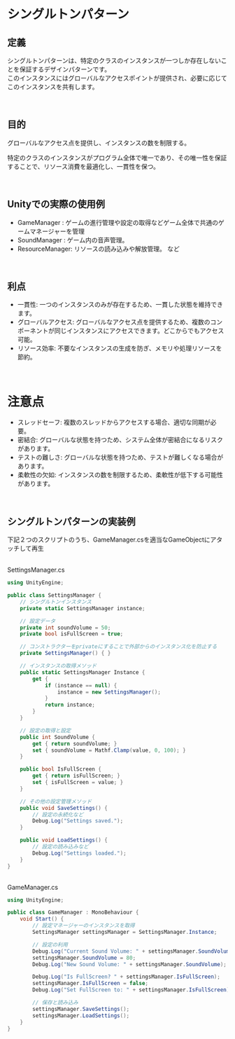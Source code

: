 # シングルトンパターン

## 定義 

シングルトンパターンは、特定のクラスのインスタンスが一つしか存在しないことを保証するデザインパターンです。  
このインスタンスにはグローバルなアクセスポイントが提供され、必要に応じてこのインスタンスを共有します。

<br>

## 目的
グローバルなアクセス点を提供し、インスタンスの数を制限する。

特定のクラスのインスタンスがプログラム全体で唯一であり、その唯一性を保証することで、リソース消費を最適化し、一貫性を保つ。

<br>

## Unityでの実際の使用例
+ GameManager    : ゲームの進行管理や設定の取得などゲーム全体で共通のゲームマネージャーを管理
+ SoundManager   : ゲーム内の音声管理。
+ ResourceManager: リソースの読み込みや解放管理。
など

<br>

## 利点
+ 一貫性: 一つのインスタンスのみが存在するため、一貫した状態を維持できます。
+ グローバルアクセス: グローバルなアクセス点を提供するため、複数のコンポーネントが同じインスタンスにアクセスできます。どこからでもアクセス可能。
+ リソース効率: 不要なインスタンスの生成を防ぎ、メモリや処理リソースを節約。

<br>

# 注意点
+ スレッドセーフ: 複数のスレッドからアクセスする場合、適切な同期が必要。  
+ 密結合: グローバルな状態を持つため、システム全体が密結合になるリスクがあります。
+ テストの難しさ: グローバルな状態を持つため、テストが難しくなる場合があります。
+ 柔軟性の欠如: インスタンスの数を制限するため、柔軟性が低下する可能性があります。

<br>

## シングルトンパターンの実装例

下記２つのスクリプトのうち、GameManager.csを適当なGameObjectにアタッチして再生

<br>
SettingsManager.cs

```cs
using UnityEngine;

public class SettingsManager {
    // シングルトンインスタンス
    private static SettingsManager instance;

    // 設定データ
    private int soundVolume = 50;
    private bool isFullScreen = true;

    // コンストラクターをprivateにすることで外部からのインスタンス化を防止する
    private SettingsManager() { }

    // インスタンスの取得メソッド
    public static SettingsManager Instance {
        get {
            if (instance == null) {
                instance = new SettingsManager();
            }
            return instance;
        }
    }

    // 設定の取得と設定
    public int SoundVolume {
        get { return soundVolume; }
        set { soundVolume = Mathf.Clamp(value, 0, 100); }
    }

    public bool IsFullScreen {
        get { return isFullScreen; }
        set { isFullScreen = value; }
    }

    // その他の設定管理メソッド
    public void SaveSettings() {
        // 設定の永続化など
        Debug.Log("Settings saved.");
    }

    public void LoadSettings() {
        // 設定の読み込みなど
        Debug.Log("Settings loaded.");
    }
}

```

<br>
GameManager.cs

```cs
using UnityEngine;

public class GameManager : MonoBehaviour {
    void Start() {
        // 設定マネージャーのインスタンスを取得
        SettingsManager settingsManager = SettingsManager.Instance;

        // 設定の利用
        Debug.Log("Current Sound Volume: " + settingsManager.SoundVolume);
        settingsManager.SoundVolume = 80;
        Debug.Log("New Sound Volume: " + settingsManager.SoundVolume);

        Debug.Log("Is FullScreen? " + settingsManager.IsFullScreen);
        settingsManager.IsFullScreen = false;
        Debug.Log("Set FullScreen to: " + settingsManager.IsFullScreen);

        // 保存と読み込み
        settingsManager.SaveSettings();
        settingsManager.LoadSettings();
    }
}

```

<br>











